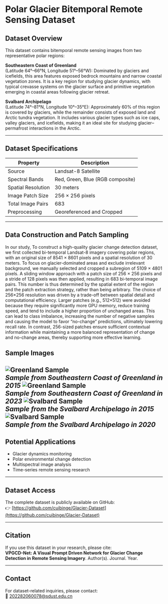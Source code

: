 # Polar Glacier Bitemporal Remote Sensing Dataset

## Dataset Overview

This dataset contains bitemporal remote sensing images from two representative polar regions:

**Southeastern Coast of Greenland**  
(Latitude 64°–66°N, Longitude 51°–56°W): Dominated by glaciers and icefields, this area features exposed bedrock mountains and narrow coastal vegetation zones. It is a key region for studying glacier dynamics, with typical crevasse systems on the glacier surface and primitive vegetation emerging in coastal areas following glacier retreat.

**Svalbard Archipelago**  
(Latitude 74°–81°N, Longitude 10°–35°E): Approximately 60% of this region is covered by glaciers, while the remainder consists of exposed land and Arctic tundra vegetation. It includes various glacier types such as ice caps, valley glaciers, and icefields, making it an ideal site for studying glacier–permafrost interactions in the Arctic.

---

## Dataset Specifications

| Property             | Description                             |
|----------------------|-----------------------------------------|
| Source               | Landsat-8 Satellite                     |
| Spectral Bands       | Red, Green, Blue (RGB composite)        |
| Spatial Resolution   | 30 meters                               |
| Image Patch Size     | 256 × 256 pixels                        |
| Total Image Pairs    | 683                                     |
| Preprocessing        | Georeferenced and Cropped               |

---
## Data Construction and Patch Sampling

In our study, To construct a high-quality glacier change detection dataset, we first collected bi-temporal Landsat-8 imagery covering polar regions, with an original size of 8541 × 8601 pixels and a spatial resolution of 30 meters. To focus on glacier-dominated areas and exclude irrelevant background, we manually selected and cropped a subregion of 5109 × 4801 pixels. A sliding window approach with a patch size of 256 × 256 pixels and a stride of 128 pixels was then applied, resulting in 683 bi-temporal image pairs. This number is thus determined by the spatial extent of the region and the patch extraction strategy, rather than being arbitrary.
The choice of 256×256 resolution was driven by a trade-off between spatial detail and computational efficiency. Larger patches (e.g., 512×512) were avoided because they require significantly more GPU memory, reduce training speed, and tend to include a higher proportion of unchanged areas. This can lead to class imbalance, increasing the number of negative samples and causing the model to favor “no-change” predictions, ultimately lowering recall rate. In contrast, 256-sized patches ensure sufficient contextual information while maintaining a more balanced representation of change and no-change areas, thereby supporting more effective learning.

## Sample Images

![Greenland Sample](samples/greenland_A.png)  
*Sample from Southeastern Coast of Greenland in 2015*
![Greenland Sample](samples/greenland_B.png)  
*Sample from Southeastern Coast of Greenland in 2023*
![Svalbard Sample](samples/svalbard_A.png)  
*Sample from the Svalbard Archipelago in 2015*
![Svalbard Sample](samples/svalbard_B.png)  
*Sample from the Svalbard Archipelago in 2020* 
--- 

## Potential Applications

- Glacier dynamics monitoring  
- Polar environmental change detection  
- Multispectral image analysis  
- Time-series remote sensing research

---

## Dataset Access

The complete dataset is publicly available on GitHub:  
👉 [https://github.com/cuibinge/Glacier-Dataset](https://github.com/cuibinge/Glacier-Dataset)

---

## Citation

If you use this dataset in your research, please cite:  
**VPGCD-Net: A Visual Prompt Driven Network for Glacier Change Detection in Remote Sensing Imagery**. Author(s). Journal. Year.

---

## Contact

For dataset-related inquiries, please contact:  
📧 202282060078@sdust.edu.cn
